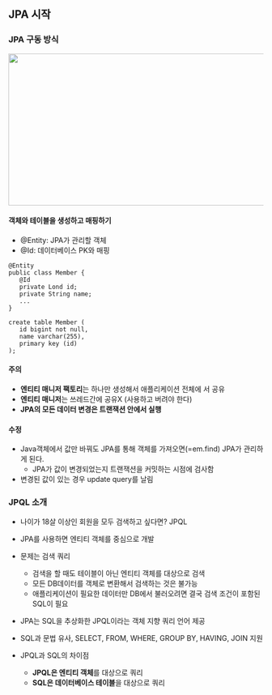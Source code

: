 ## JPA 시작

### JPA 구동 방식
<p align="center">
     <img src="https://user-images.githubusercontent.com/83503188/160547315-68aaabdf-e1ad-49ab-9fb2-05c759a6b016.png" width="600px" height="300px"/>
</p>

#### 객체와 테이블을 생성하고 매핑하기
- @Entity: JPA가 관리할 객체
- @Id: 데이터베이스 PK와 매핑
```
@Entity 
public class Member {
   @Id
   private Lond id;
   private String name;
   ...
}

create table Member (
   id bigint not null,
   name varchar(255),
   primary key (id)
);
```
#### 주의
- **엔티티 매니저 팩토리**는 하나만 생성해서 애플리케이션 전체에
  서 공유
- **엔티티 매니저**는 쓰레드간에 공유X (사용하고 버려야 한다)
- **JPA의 모든 데이터 변경은 트랜잭션 안에서 실행**

#### 수정
- Java객체에서 값만 바꿔도 JPA를 통해 객체를 가져오면(=em.find) JPA가 관리하게 된다.
  - JPA가 값이 변경되었는지 트랜잭션을 커밋하는 시점에 검사함
- 변경된 값이 있는 경우 update query를 날림
    
### JPQL 소개
- 나이가 18살 이상인 회원을 모두 검색하고 싶다면? JPQL
- JPA를 사용하면 엔티티 객체를 중심으로 개발
- 문제는 검색 쿼리
  - 검색을 할 때도 테이블이 아닌 엔티티 객체를 대상으로 검색
  - 모든 DB데이터를 객체로 변환해서 검색하는 것은 불가능
  - 애플리케이션이 필요한 데이터만 DB에서 불러오려면 결국 검색 조건이 포함된 SQL이 필요

- JPA는 SQL을 추상화한 JPQL이라는 객체 지향 쿼리 언어 제공
- SQL과 문법 유사,  SELECT, FROM, WHERE, GROUP BY, HAVING, JOIN 지원
- JPQL과 SQL의 차이점
  - **JPQL은 엔티티 객체**를 대상으로 쿼리
  - **SQL은 데이터베이스 테이블**을 대상으로 쿼리
